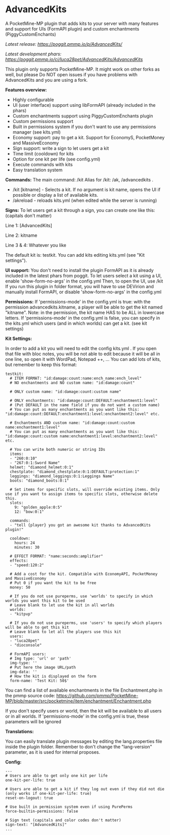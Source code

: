 AdvancedKits
============

A PocketMine-MP plugin that adds kits to your server with many features and support for UIs (FormAPI plugin) and custom enchantments (PiggyCustomEnchants)

*Latest release: https://poggit.pmmp.io/p/AdvancedKits/*

*Latest development phars: https://poggit.pmmp.io/ci/luca28pet/AdvancedKits/AdvancedKits*

This plugin only supports PocketMine-MP. It might work on other forks as well, but please Do NOT open issues if you have problems with AdvancedKits and you are using a fork.

**Features overview:**

- Highly configurable
- UI (user interface) support using libFormAPI (already included in the phars)
- Custom enchantments support using PiggyCustomEnchants plugin
- Custom permissions support
- Built in permissions system if you don't want to use any permissions manager (see kits.yml)
- Economy support: pay to get a kit. Support for EconomyS, PocketMoney and MassiveEconomy
- Sign support: write a sign to let users get a kit
- Time limit (cooldown) for kits
- Option for one kit per life (see config.yml)
- Execute commands with kits
- Easy translation system

**Commands:**
The main command: /kit
Alias for /kit: /ak, /advancedkits .

- /kit [kitname] - Selects a kit. If no argument is kit name, opens the UI if possible or display a list of available kits.
- /akreload - reloads kits.yml (when edited while the server is running)



**Signs:**
To let users get a kit through a sign, you can create one like this: (capitals don't matter)

Line 1: [AdvancedKits]

Line 2: kitname

Line 3 & 4: Whatever you like


The default kit is: testkit.
You can add kits editing kits.yml (see "Kit settings").

**UI support:**
You don't need to install the plugin FormAPI as it is already included in the latest phars from poggit.
To let users select a kit using a UI, enable 'show-form-no-args' in the config.yml
Then, to open the UI, use /kit
If you run this plugin in folder format, you will have to use DEVirion and manually install FormAPI, or disable 'show-form-no-args' in the config.yml

**Permissions:**
If 'permissions-mode' in the config.yml is true: with the permission advancedkits.kitname, a player will be able to get the kit named "kitname".
Note: in the permission, the kit name HAS to be ALL in lowercase letters.
If 'permissions-mode' in the config.yml is false, you can specify in the kits.yml which users (and in which worlds) can get a kit. (see kit settings)

**Kit Settings:**

In order to add a kit you will need to edit the config kits.yml .
If you open that file with bloc notes, you will be not able to edit because it will be all in one line, so open it with WordPad, Notepad ++, ...
You can add lots of kits, but remember to keep this format:

```
testkit:
  # ITEM FORMAT: "id:damage:count:name:ench_name:ench_level"
  # NO enchantments and NO custom name: "id:damage:count"

  # ONLY custom name: "id:damage:count:custom name"

  # ONLY enchantments: "id:damage:count:DEFAULT:enchantment1:level"
  # (Put DEFAULT in the name field if you do not want a custom name)
  # You can put as many enchantments as you want like this: "id:damage:count:DEFAULT:enchantment1:level:enchantment2:level" etc.

  # Enchantments AND custom name: "id:damage:count:custom name:enchantment1:level"
  # You can put as many enchantments as you want like this: "id:damage:count:custom name:enchantment1:level:enchantment2:level" etc.

  # You can write both numeric or string IDs
  items:
  - "260:0:10"
  - "267:0:1:Sword Name"
  helmet: "diamond_helmet:0:1"
  chestplate: "diamond_chestplate:0:1:DEFAULT:protection:1"
  leggings: "diamond_leggings:0:1:Leggings Name"
  boots: "diamond_boots:0:1"

  # Set items for specific slots, will override existing items. Only use if you want to assign items to specific slots, otherwise delete this.
  slots:
    9: "golden_apple:0:5"
    12: "bow:0:1"

  commands:
  - "tell {player} you got an awesome kit thanks to AdvancedKits plugin!"

  cooldown:
    hours: 24
    minutes: 30

  # EFFECT FORMAT: "name:seconds:amplifier"
  effects:
  - "speed:120:2"

  # Add a cost for the kit. Compatible with EconomyAPI, PocketMoney and MassiveEconomy
  # Put 0 if you want the kit to be free
  money: 50

  # If you do not use pureperms, use 'worlds' to specify in which worlds you want this kit to be used
  # Leave blank to let use the kit in all worlds
  worlds:
  - "kitpvp"

  # If you do not use pureperms, use 'users' to specify which players will be able to get this kit
  # Leave blank to let all the players use this kit
  users:
  - "luca28pet"
  - "dioconsole"

  # FormAPI users:
  # Img type: 'url' or 'path'
  img-type: ''
  # Put here the image URL/path
  img-data: ''
  # How the kit is displayed on the form
  form-name: 'Test Kit: 50$'
```

You can find a list of available enchantments in the file Enchantment.php in the pmmp source code: https://github.com/pmmp/PocketMine-MP/blob/master/src/pocketmine/item/enchantment/Enchantment.php

If you don't specify users or world, then the kit will be available to all users or in all worlds.
If 'permissions-mode' in the config.yml is true, these parameters will be ignored


**Translations:**

You can easily translate plugin messages by editing the lang.properties file inside the plugin folder. Remember to don't change the "lang-version" parameter, as it is used for internal proposes.

**Config:**
```
---
# Users are able to get only one kit per life
one-kit-per-life: true

# Users are able to get a kit if they log out even if they did not die (only works if one-kit-per-life: true)
reset-on-logout: true

# Use built in permission system even if using PurePerms
force-builtin-permissions: false

# Sign text (capitals and color codes don't matter)
sign-text: "[AdvancedKits]"
...
```
